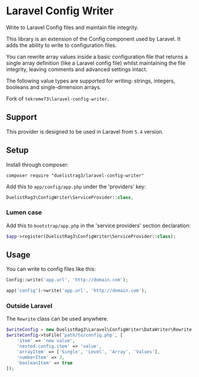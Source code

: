# Laravel Config Writer

Write to Laravel Config files and maintain file integrity.

This library is an extension of the Config component used by Laravel. It adds the ability to write to configuration files.

You can rewrite array values inside a basic configuration file that returns a single array definition (like a Laravel config file) whilst maintaining the file integrity, leaving comments and advanced settings intact.

The following value types are supported for writing: strings, integers, booleans and single-dimension arrays.

Fork of `tekreme73\laravel-config-writer`.

## Support

This provider is designed to be used in Laravel from `5.4` version.

## Setup

Install through composer:
```
composer require "duelistrag3/laravel-config-writer"
```

Add this to `app/config/app.php` under the 'providers' key:

```php
DuelistRag3\ConfigWriter\ServiceProvider::class,
```

### Lumen case

Add this to `bootstrap/app.php` in the 'service providers' section declaration:

```php
$app->register(DuelistRag3\ConfigWriter\ServiceProvider::class);
```

## Usage

You can write to config files like this:

```php
Config::write('app.url', 'http://domain.com');

app('config')->write('app.url', 'http://domain.com');
```


### Outside Laravel

The `Rewrite` class can be used anywhere.

```php
$writeConfig = new DuelistRag3\Laravel\ConfigWriter\DataWriter\Rewrite;
$writeConfig->toFile('path/to/config.php', [
    'item' => 'new value',
    'nested.config.item' => 'value',
    'arrayItem' => ['Single', 'Level', 'Array', 'Values'],
    'numberItem' => 3,
    'booleanItem' => true
]);
```
